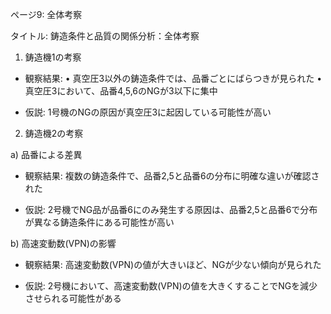 ページ9: 全体考察

タイトル: 鋳造条件と品質の関係分析：全体考察

1. 鋳造機1の考察

- 観察結果:
  • 真空圧3以外の鋳造条件では、品番ごとにばらつきが見られた
  • 真空圧3において、品番4,5,6のNGが3以下に集中

- 仮説:
  1号機のNGの原因が真空圧3に起因している可能性が高い

2. 鋳造機2の考察

a) 品番による差異

- 観察結果:
  複数の鋳造条件で、品番2,5と品番6の分布に明確な違いが確認された

- 仮説:
  2号機でNG品が品番6にのみ発生する原因は、品番2,5と品番6で分布が異なる鋳造条件にある可能性が高い

b) 高速変動数(VPN)の影響

- 観察結果:
  高速変動数(VPN)の値が大きいほど、NGが少ない傾向が見られた

- 仮説:
  2号機において、高速変動数(VPN)の値を大きくすることでNGを減少させられる可能性がある

